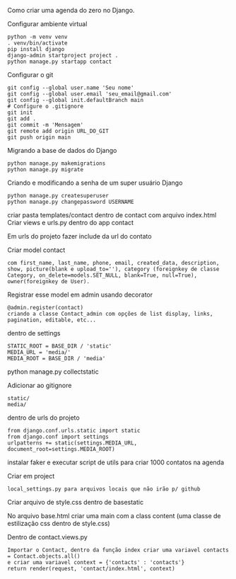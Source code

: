 Como criar uma agenda do zero no Django.

Configurar ambiente virtual

```
python -m venv venv
. venv/bin/activate
pip install django
django-admin startproject project .
python manage.py startapp contact
```

Configurar o git

```
git config --global user.name 'Seu nome'
git config --global user.email 'seu_email@gmail.com'
git config --global init.defaultBranch main
# Configure o .gitignore
git init
git add .
git commit -m 'Mensagem'
git remote add origin URL_DO_GIT
git push origin main
```

Migrando a base de dados do Django

```
python manage.py makemigrations
python manage.py migrate
```

Criando e modificando a senha de um super usuário Django

```
python manage.py createsuperuser
python manage.py changepassword USERNAME
```
criar pasta templates/contact dentro de contact com arquivo index.html
Criar views e urls.py dentro do app contact

Em urls do projeto fazer include da url do contato

Criar model contact

```
com first_name, last_name, phone, email, created_data, description, show, picture(blank e upload_to=''), category (foreignkey de classe Category, on_delete=models.SET_NULL, blank=True, null=True), owner(foreignkey de User).
```
Registrar esse model em admin usando decorator

```
@admin.register(contact)
criando a classe Contact_admin com opções de list display, links, pagination, editable, etc...
```

dentro de settings

```
STATIC_ROOT = BASE_DIR / 'static'
MEDIA_URL = 'media/'
MEDIA_ROOT = BASE_DIR / 'media'
```

python manage.py collectstatic

Adicionar ao gitignore 

```
static/
media/
```

dentro de urls do projeto

```
from django.conf.urls.static import static
from django.conf import settings
urlpatterns += static(settings.MEDIA_URL, document_root=settings.MEDIA_ROOT)
```
instalar faker e executar script de utils para criar 1000 contatos na agenda

Criar em project
```
local_settings.py para arquivos locais que não irão p/ github
```
Criar arquivo de style.css dentro de basestatic

No arquivo base.html criar uma main com a class content (uma classe de estilização css dentro de style.css)

Dentro de contact.views.py

```
Importar o Contact, dentro da função index criar uma variavel contacts = Contact.objects.all()
e criar uma variavel context = {'contacts' : 'contacts'}
return render(request, 'contact/index.html', context)
```

